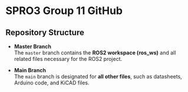 # SPRO3 Group 11 GitHub

## Repository Structure

- **Master Branch**  
  The `master` branch contains the **ROS2 workspace (ros_ws)** and all related files necessary for the ROS2 project.  

- **Main Branch**  
  The `main` branch is designated for **all other files**, such as datasheets, Arduino code, and KiCAD files.
